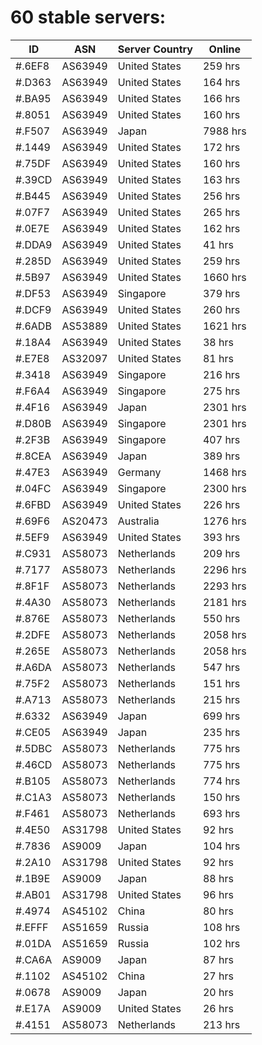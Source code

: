 # 60 stable servers:

| ID | ASN | Server Country | Online |
| ------ | ------ | ------ | ------ |
| #.6EF8 | AS63949 | United States | 259 hrs |
| #.D363 | AS63949 | United States | 164 hrs |
| #.BA95 | AS63949 | United States | 166 hrs |
| #.8051 | AS63949 | United States | 160 hrs |
| #.F507 | AS63949 | Japan | 7988 hrs |
| #.1449 | AS63949 | United States | 172 hrs |
| #.75DF | AS63949 | United States | 160 hrs |
| #.39CD | AS63949 | United States | 163 hrs |
| #.B445 | AS63949 | United States | 256 hrs |
| #.07F7 | AS63949 | United States | 265 hrs |
| #.0E7E | AS63949 | United States | 162 hrs |
| #.DDA9 | AS63949 | United States | 41 hrs |
| #.285D | AS63949 | United States | 259 hrs |
| #.5B97 | AS63949 | United States | 1660 hrs |
| #.DF53 | AS63949 | Singapore | 379 hrs |
| #.DCF9 | AS63949 | United States | 260 hrs |
| #.6ADB | AS53889 | United States | 1621 hrs |
| #.18A4 | AS63949 | United States | 38 hrs |
| #.E7E8 | AS32097 | United States | 81 hrs |
| #.3418 | AS63949 | Singapore | 216 hrs |
| #.F6A4 | AS63949 | Singapore | 275 hrs |
| #.4F16 | AS63949 | Japan | 2301 hrs |
| #.D80B | AS63949 | Singapore | 2301 hrs |
| #.2F3B | AS63949 | Singapore | 407 hrs |
| #.8CEA | AS63949 | Japan | 389 hrs |
| #.47E3 | AS63949 | Germany | 1468 hrs |
| #.04FC | AS63949 | Singapore | 2300 hrs |
| #.6FBD | AS63949 | United States | 226 hrs |
| #.69F6 | AS20473 | Australia | 1276 hrs |
| #.5EF9 | AS63949 | United States | 393 hrs |
| #.C931 | AS58073 | Netherlands | 209 hrs |
| #.7177 | AS58073 | Netherlands | 2296 hrs |
| #.8F1F | AS58073 | Netherlands | 2293 hrs |
| #.4A30 | AS58073 | Netherlands | 2181 hrs |
| #.876E | AS58073 | Netherlands | 550 hrs |
| #.2DFE | AS58073 | Netherlands | 2058 hrs |
| #.265E | AS58073 | Netherlands | 2058 hrs |
| #.A6DA | AS58073 | Netherlands | 547 hrs |
| #.75F2 | AS58073 | Netherlands | 151 hrs |
| #.A713 | AS58073 | Netherlands | 215 hrs |
| #.6332 | AS63949 | Japan | 699 hrs |
| #.CE05 | AS63949 | Japan | 235 hrs |
| #.5DBC | AS58073 | Netherlands | 775 hrs |
| #.46CD | AS58073 | Netherlands | 775 hrs |
| #.B105 | AS58073 | Netherlands | 774 hrs |
| #.C1A3 | AS58073 | Netherlands | 150 hrs |
| #.F461 | AS58073 | Netherlands | 693 hrs |
| #.4E50 | AS31798 | United States | 92 hrs |
| #.7836 | AS9009 | Japan | 104 hrs |
| #.2A10 | AS31798 | United States | 92 hrs |
| #.1B9E | AS9009 | Japan | 88 hrs |
| #.AB01 | AS31798 | United States | 96 hrs |
| #.4974 | AS45102 | China | 80 hrs |
| #.EFFF | AS51659 | Russia | 108 hrs |
| #.01DA | AS51659 | Russia | 102 hrs |
| #.CA6A | AS9009 | Japan | 87 hrs |
| #.1102 | AS45102 | China | 27 hrs |
| #.0678 | AS9009 | Japan | 20 hrs |
| #.E17A | AS9009 | United States | 26 hrs |
| #.4151 | AS58073 | Netherlands | 213 hrs |

